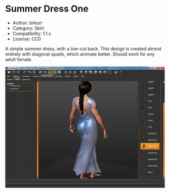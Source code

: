 # Summer Dress One

* Author: brkurt
* Category: Skirt
* Compatibility: 1.1.x
* License: CC0

A simple summer dress, with a low-cut back.  This design is created almost entirely with diagonal quads, which animate better. Should work for any adult female. 

![Example](summerDress1MHGUI.png)

